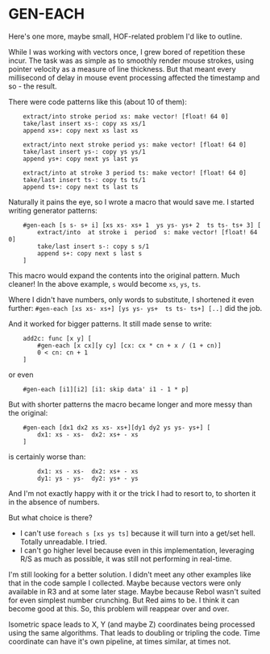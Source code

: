 # GEN-EACH

Here's one more, maybe small, HOF-related problem I'd like to outline.

While I was working with vectors once, I grew bored of repetition these incur.
The task was as simple as to smoothly render mouse strokes, using pointer velocity as a measure of line thickness.
But that meant every millisecond of delay in mouse event processing affected the timestamp and so - the result.

There were code patterns like this (about 10 of them):
```
    extract/into stroke period xs: make vector! [float! 64 0] 
    take/last insert xs-: copy xs xs/1 
    append xs+: copy next xs last xs 

    extract/into next stroke period ys: make vector! [float! 64 0] 
    take/last insert ys-: copy ys ys/1 
    append ys+: copy next ys last ys 

    extract/into at stroke 3 period ts: make vector! [float! 64 0] 
    take/last insert ts-: copy ts ts/1 
    append ts+: copy next ts last ts 
```
Naturally it pains the eye, so I wrote a macro that would save me.
I started writing generator patterns:
```
	#gen-each [s s- s+ i] [xs xs- xs+ 1  ys ys- ys+ 2  ts ts- ts+ 3] [
		extract/into  at stroke i  period  s: make vector! [float! 64 0]
		take/last insert s-: copy s s/1
		append s+: copy next s last s
	]
```
This macro would expand the contents into the original pattern. Much cleaner!
In the above example, `s` would become `xs`, `ys`, `ts`.

Where I didn't have numbers, only words to substitute, I shortened it even further:
`#gen-each [xs xs- xs+] [ys ys- ys+  ts ts- ts+] [..]` did the job.

And it worked for bigger patterns. It still made sense to write:
```
	add2c: func [x y] [
		#gen-each [x cx][y cy] [cx: cx * cn + x / (1 + cn)]
		0 < cn: cn + 1
	]
```
or even
```
	#gen-each [i1][i2] [i1: skip data' i1 - 1 * p]
```

But with shorter patterns the macro became longer and more messy than the original:
```
	#gen-each [dx1 dx2 xs xs- xs+][dy1 dy2 ys ys- ys+] [
		dx1: xs - xs-  dx2: xs+ - xs
	]
```
is certainly worse than:
```
		dx1: xs - xs-  dx2: xs+ - xs
		dy1: ys - ys-  dy2: ys+ - ys
```

And I'm not exactly happy with it or the trick I had to resort to, to shorten it in the absence of numbers.

But what choice is there?
- I can't use `foreach s [xs ys ts]` because it will turn into a get/set hell. Totally unreadable. I tried.
- I can't go higher level because even in this implementation, leveraging R/S as much as possible, it was still not performing in real-time.

I'm still looking for a better solution. I didn't meet any other examples like that in the code sample I collected.
Maybe because vectors were only available in R3 and at some later stage. Maybe because Rebol wasn't suited for even simplest number crunching.
But Red aims to be. I think it can become good at this. So, this problem will reappear over and over.

Isometric space leads to X, Y (and maybe Z) coordinates being processed using the same algorithms. That leads to doubling or tripling the code.
Time coordinate can have it's own pipeline, at times similar, at times not.

